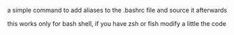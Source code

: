 a simple command to add aliases to the .bashrc file and source it afterwards

this works only for bash shell, if you have zsh or fish modify a little the code 


